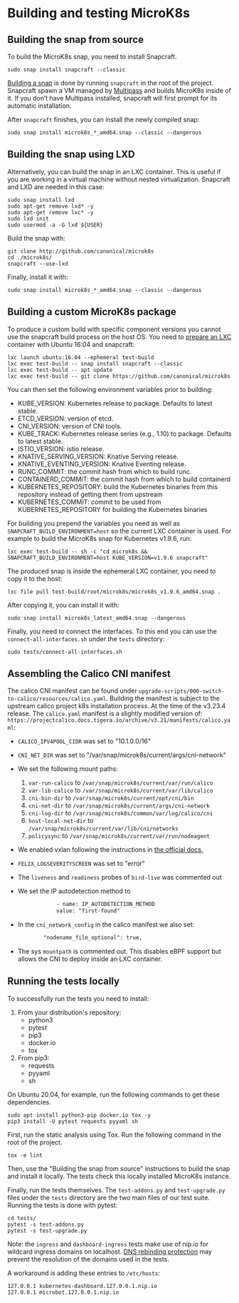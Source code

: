 # Building and testing MicroK8s

## Building the snap from source

To build the MicroK8s snap, you need to install Snapcraft.

```shell
sudo snap install snapcraft --classic
```

[Building a snap](https://snapcraft.io/docs/snapcraft-overview) is done by running `snapcraft` in the root of the project. Snapcraft spawn a VM managed by [Multipass](https://multipass.run/) and builds MicroK8s inside of it. If you don’t have Multipass installed, snapcraft will first prompt for its automatic installation.

After `snapcraft` finishes, you can install the newly compiled snap:

```shell
sudo snap install microk8s_*_amd64.snap --classic --dangerous
```

## Building the snap using LXD

Alternatively, you can build the snap in an LXC container. This is useful if you are working in a virtual machine without nested virtualization. Snapcraft and LXD are needed in this case:

```shell
sudo snap install lxd
sudo apt-get remove lxd* -y
sudo apt-get remove lxc* -y
sudo lxd init
sudo usermod -a -G lxd ${USER}
```

Build the snap with:

```shell
git clone http://github.com/canonical/microk8s
cd ./microk8s/
snapcraft --use-lxd
```

Finally, install it with:

```shell
sudo snap install microk8s_*_amd64.snap --classic --dangerous
```

## Building a custom MicroK8s package

To produce a custom build with specific component versions you cannot use the snapcraft build process on the host OS. You need to
[prepare an LXC](https://forum.snapcraft.io/t/how-to-create-a-lxd-container-for-snap-development/4658) container with Ubuntu 16:04 and snapcraft:

```shell
lxc launch ubuntu:16.04 --ephemeral test-build
lxc exec test-build -- snap install snapcraft --classic
lxc exec test-build -- apt update
lxc exec test-build -- git clone https://github.com/canonical/microk8s
```

You can then set the following environment variables prior to building:

- KUBE_VERSION: Kubernetes release to package. Defaults to latest stable.
- ETCD_VERSION: version of etcd.
- CNI_VERSION: version of CNI tools.
- KUBE_TRACK: Kubernetes release series (e.g., 1.10) to package. Defaults to latest stable.
- ISTIO_VERSION: istio release.
- KNATIVE_SERVING_VERSION: Knative Serving release.
- KNATIVE_EVENTING_VERSION: Knative Eventing release.
- RUNC_COMMIT: the commit hash from which to build runc.
- CONTAINERD_COMMIT: the commit hash from which to build containerd
- KUBERNETES_REPOSITORY: build the Kubernetes binaries from this repository instead of getting them from upstream
- KUBERNETES_COMMIT: commit to be used from KUBERNETES_REPOSITORY for building the Kubernetes binaries

For building you prepend the variables you need as well as `SNAPCRAFT_BUILD_ENVIRONMENT=host` so the current LXC container is used. For example to build the MicroK8s snap for Kubernetes v1.9.6, run:

```shell
lxc exec test-build -- sh -c "cd microk8s && SNAPCRAFT_BUILD_ENVIRONMENT=host KUBE_VERSION=v1.9.6 snapcraft"
```

The produced snap is inside the ephemeral LXC container, you need to copy it to the host:

```shell
lxc file pull test-build/root/microk8s/microk8s_v1.9.6_amd64.snap .
```

After copying it, you can install it with:

```shell
sudo snap install microk8s_latest_amd64.snap --dangerous
```

Finally, you need to connect the interfaces. To this end you can use the `connect-all-interfaces.sh` under the `tests` directory:

```shell
sudo tests/connect-all-interfaces.sh
```


## Assembling the Calico CNI manifest

The calico CNI manifest can be found under `upgrade-scripts/000-switch-to-calico/resources/calico.yaml`.
Building the manifest is subject to the upstream calico project k8s installation process.
At the time of the v3.23.4 release. The `calico.yaml` manifest is a slightly modified version of:
`https://projectcalico.docs.tigera.io/archive/v3.21/manifests/calico.yaml`:

- `CALICO_IPV4POOL_CIDR` was set to "10.1.0.0/16"
- `CNI_NET_DIR` was set to "/var/snap/microk8s/current/args/cni-network"
- We set the following mount paths:
  1. `var-run-calico` to `/var/snap/microk8s/current/var/run/calico`
  1. `var-lib-calico` to `/var/snap/microk8s/current/var/lib/calico`
  1. `cni-bin-dir` to `/var/snap/microk8s/current/opt/cni/bin`
  1. `cni-net-dir` to `/var/snap/microk8s/current/args/cni-network`
  1. `cni-log-dir` to `/var/snap/microk8s/common/var/log/calico/cni`
  1. `host-local-net-dir` to `/var/snap/microk8s/current/var/lib/cni/networks`
  1. `policysync` to `/var/snap/microk8s/current/var/run/nodeagent`
- We enabled vxlan following the instructions in [the official docs.](https://docs.projectcalico.org/getting-started/kubernetes/installation/config-options#switching-from-ip-in-ip-to-vxlan)
- `FELIX_LOGSEVERITYSCREEN` was set to "error"
- The `liveness` and `readiness` probes of `bird-live` was commented out 
- We set the IP autodetection method to

  ```dtd
              - name: IP_AUTODETECTION_METHOD
              value: "first-found"
  ```
- In the `cni_network_config` in the calico manifest we also set:
  ```dtd
          "nodename_file_optional": true,
  ```
- The sys `mountpath` is commented out. This disables eBPF support but allows the CNI to deploy inside an LXC container. 

## Running the tests locally

To successfully run the tests you need to install:

1. From your distribution's repository:
   - python3
   - pytest
   - pip3
   - docker.io
   - tox
1. From pip3:
   - requests
   - pyyaml
   - sh

On Ubuntu 20.04, for example, run the following commands to get these dependencies.

```shell
sudo apt install python3-pip docker.io tox -y
pip3 install -U pytest requests pyyaml sh
```

First, run the static analysis using Tox. Run the following command in the root of the project.

```shell
tox -e lint
```

Then, use the "Building the snap from source" instructions to build the snap and install it locally. The tests check this locally installed MicroK8s instance.

Finally, run the tests themselves. The `test-addons.py` and `test-upgrade.py` files under the `tests` directory are the two main files of our test suite. Running the tests is done with pytest:

```shell
cd tests/
pytest -s test-addons.py
pytest -s test-upgrade.py
```

Note: the `ingress` and `dashboard-ingress` tests make use of nip.io for wildcard ingress domains on localhost. [DNS rebinding protection](https://en.wikipedia.org/wiki/DNS_rebinding) may prevent the resolution of the domains used in the tests.

A workaround is adding these entries to `/etc/hosts`:
```
127.0.0.1 kubernetes-dashboard.127.0.0.1.nip.io
127.0.0.1 microbot.127.0.0.1.nip.io
```
